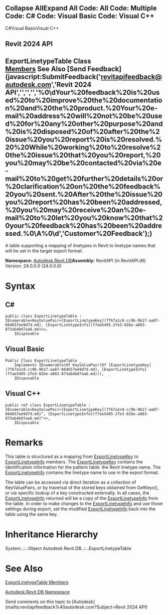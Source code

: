 ﻿

Collapse AllExpand All Code: All Code: Multiple Code: C# Code: Visual Basic Code: Visual C++   
---  
  
C#Visual BasicVisual C++

Revit 2024 API  
---  
ExportLinetypeTable Class  
[Members](dfd09d50-8a8a-58f3-1e54-dc6fc43ad1f8.md) See Also [Send Feedback](javascript:SubmitFeedback\('revitapifeedback@autodesk.com','Revit 2024 API','','','','%0\\dYour%20feedback%20is%20used%20to%20improve%20the%20documentation%20and%20the%20product.%20Your%20e-mail%20address%20will%20not%20be%20used%20for%20any%20other%20purpose%20and%20is%20disposed%20of%20after%20the%20issue%20you%20report%20is%20resolved.%20%20While%20working%20to%20resolve%20the%20issue%20that%20you%20report,%20you%20may%20be%20contacted%20via%20e-mail%20to%20get%20further%20details%20or%20clarification%20on%20the%20feedback%20you%20sent.%20After%20the%20issue%20you%20report%20has%20been%20addressed,%20you%20may%20receive%20an%20e-mail%20to%20let%20you%20know%20that%20your%20feedback%20has%20been%20addressed.%0\\A%0\\d','Customer%20Feedback'\);)  
---  
  
A table supporting a mapping of linetypes in Revit to linetype names that will be set in the target export format. 

**Namespace:** [Autodesk.Revit.DB](87546ba7-461b-c646-cbb1-2cb8f5bff8b2.md)**Assembly:** RevitAPI (in RevitAPI.dll) Version: 24.0.0.0 (24.0.0.0)

# Syntax

C#  
---  
      
    
    public class ExportLinetypeTable : IEnumerable<KeyValuePair<[ExportLinetypeKey](7f67a1c8-cc9b-9b17-aa87-664657ee9d7d.md), [ExportLinetypeInfo](f7ae5495-2fe3-02be-a803-873ab4b97aa6.md)>>, 
    	IDisposable  
  
Visual Basic  
---  
      
    
    Public Class ExportLinetypeTable _
    	Implements IEnumerable(Of KeyValuePair(Of [ExportLinetypeKey](7f67a1c8-cc9b-9b17-aa87-664657ee9d7d.md), [ExportLinetypeInfo](f7ae5495-2fe3-02be-a803-873ab4b97aa6.md))),  _
    	IDisposable  
  
Visual C++  
---  
      
    
    public ref class ExportLinetypeTable : IEnumerable<KeyValuePair<[ExportLinetypeKey](7f67a1c8-cc9b-9b17-aa87-664657ee9d7d.md)^, [ExportLinetypeInfo](f7ae5495-2fe3-02be-a803-873ab4b97aa6.md)^>>, 
    	IDisposable  
  
# Remarks

This table is structured as a mapping from [ExportLinetypeKey](7f67a1c8-cc9b-9b17-aa87-664657ee9d7d.md) to [ExportLinetypeInfo](f7ae5495-2fe3-02be-a803-873ab4b97aa6.md) members. The [ExportLinetypeKey](7f67a1c8-cc9b-9b17-aa87-664657ee9d7d.md) contains the identification information for the pattern table: the Revit linetype name. The [ExportLinetypeInfo](f7ae5495-2fe3-02be-a803-873ab4b97aa6.md) contains the linetype name to use in the export format.

The table can be accessed via direct iteration as a collection of KeyValuePairs, or by traversal of the stored keys obtained from GetKeys(), or via specific lookup of a key constructed externally. In all cases, the [ExportLinetypeInfo](f7ae5495-2fe3-02be-a803-873ab4b97aa6.md) returned will be a copy of the [ExportLinetypeInfo](f7ae5495-2fe3-02be-a803-873ab4b97aa6.md) from the table. In order to make changes to the [ExportLinetypeInfo](f7ae5495-2fe3-02be-a803-873ab4b97aa6.md) and use those settings during export, set the modified [ExportLinetypeInfo](f7ae5495-2fe3-02be-a803-873ab4b97aa6.md) back into the table using the same key.

# Inheritance Hierarchy

System..::..Object Autodesk.Revit.DB..::..ExportLinetypeTable

# See Also

[ExportLinetypeTable Members](dfd09d50-8a8a-58f3-1e54-dc6fc43ad1f8.md)

[Autodesk.Revit.DB Namespace](87546ba7-461b-c646-cbb1-2cb8f5bff8b2.md)

Send comments on this topic to [Autodesk](mailto:revitapifeedback%40autodesk.com?Subject=Revit 2024 API)